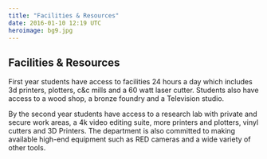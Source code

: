 ```yaml
---
title: "Facilities & Resources"
date: 2016-01-10 12:19 UTC
heroimage: bg9.jpg
---
```

## Facilities & Resources

First year students have access to facilities 24 hours a day which includes 3d printers, plotters, c&c mills and a 60 watt laser cutter. Students also have access to a wood shop, a bronze foundry and a Television studio.

By the second year students have access to a research lab with private and secure work areas, a 4k video editing suite, more printers and plotters, vinyl cutters and 3D Printers.  The department is also committed to making available high-end equipment such as RED cameras and a wide variety of other tools.
